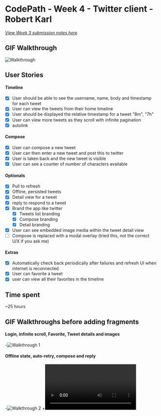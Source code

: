 # CodePath - Week 4 - Twitter client - Robert Karl
[_View Week 3 submission notes here_](https://github.com/robertkarl/RKTwitter/wiki/Week-3-Submission)

## GIF Walkthrough

![Walkthrough](https://raw.githubusercontent.com/robertkarl/RKTwitter/master/RKTwitterDemo.gif)


## User Stories
#### Timeline
- [x] User should be able to see the username, name, body and timestamp for each tweet
- [x] User can view the tweets from their home timeline
- [x] User should be displayed the relative timestamp for a tweet "8m", "7h"
- [x] User can view more tweets as they scroll with infinite pagination
- [x] autolink

#### Compose
- [x] User can compose a new tweet
- [x] User can then enter a new tweet and post this to twitter
- [x] User is taken back and the new tweet is visible
- [x] User can see a counter of number of characters available

#### Optionals
- [x] Pull to refresh
- [x] Offline, persisted tweets
- [x] Detail view for a tweet
- [x] reply to respond to a tweet
- [x] Brand the app like twitter
  - [x] Tweets list branding
  - [x] Compose branding
  - [x] Detail branding
- [x] User can see embedded image media within the tweet detail view
- [ ] Compose is replaced with a modal overlay (tried this, not the correct U/X if you ask me)

#### Extras
- [x] Automatically check back periodically after failures and refresh UI when internet is reconnected
- [x] User can favorite a tweet
- [x] user can view all their favorites in the timeline

## Time spent
~25 hours

## GIF Walkthroughs before adding fragments

#### Login, infinite scroll, Favorite, Tweet details and images
-![Walkthrough 1](https://raw.githubusercontent.com/robertkarl/secret-wookie/master/RKTwitterDemoPart1.gif)

#### Offline state, auto-retry, compose and reply 
-![Walkthrough 2](https://raw.githubusercontent.com/robertkarl/secret-wookie/master/RKTwitterDemoPart2.gif)
+![Walkthrough 2](https://raw.githubusercontent.com/robertkarl/RKTwitter/master/RKTwitter1.mp4)
